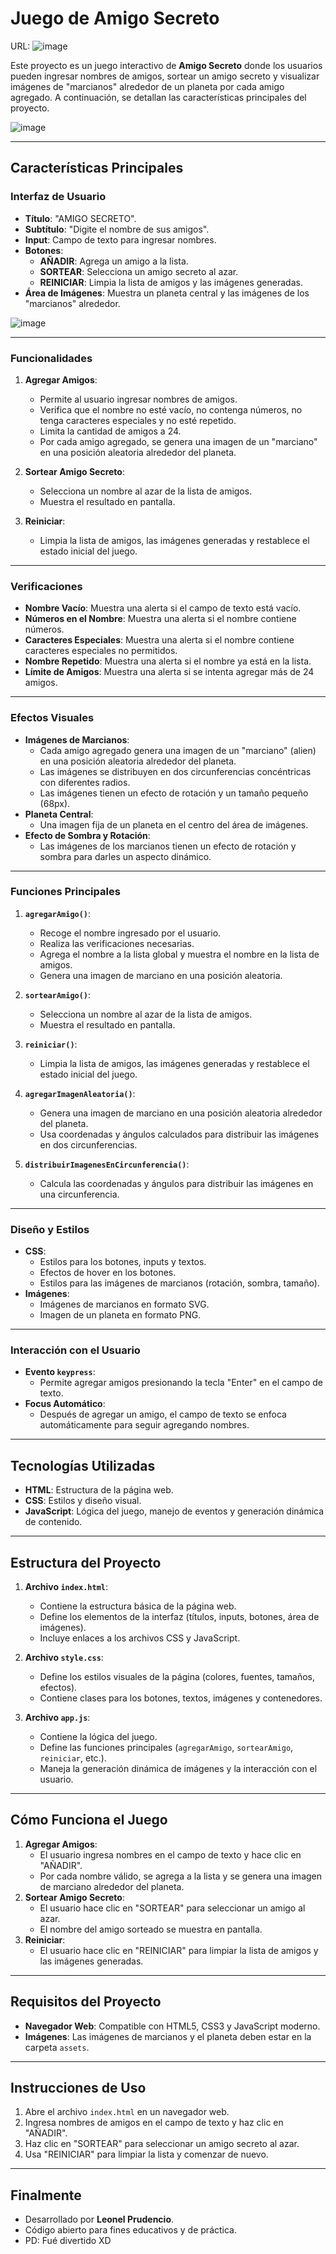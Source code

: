 # Juego de Amigo Secreto

URL:
![image](https://challenge-amigo-secreto-git-main-leonelprudencios-projects.vercel.app/)

Este proyecto es un juego interactivo de **Amigo Secreto** donde los usuarios pueden ingresar nombres de amigos, sortear un amigo secreto y visualizar imágenes de "marcianos" alrededor de un planeta por cada amigo agregado. A continuación, se detallan las características principales del proyecto.

![image](https://github.com/user-attachments/assets/2716fdab-8fa4-4b79-b707-a50806c98747)

---

## Características Principales

### Interfaz de Usuario
- **Título**: "AMIGO SECRETO".
- **Subtítulo**: "Digite el nombre de sus amigos".
- **Input**: Campo de texto para ingresar nombres.
- **Botones**:
  - **AÑADIR**: Agrega un amigo a la lista.
  - **SORTEAR**: Selecciona un amigo secreto al azar.
  - **REINICIAR**: Limpia la lista de amigos y las imágenes generadas.
- **Área de Imágenes**: Muestra un planeta central y las imágenes de los "marcianos" alrededor.

![image](https://github.com/user-attachments/assets/a054f464-b12c-48f6-aa43-9ee0ec5a303c)

---

### Funcionalidades
1. **Agregar Amigos**:
   - Permite al usuario ingresar nombres de amigos.
   - Verifica que el nombre no esté vacío, no contenga números, no tenga caracteres especiales y no esté repetido.
   - Limita la cantidad de amigos a 24.
   - Por cada amigo agregado, se genera una imagen de un "marciano" en una posición aleatoria alrededor del planeta.

2. **Sortear Amigo Secreto**:
   - Selecciona un nombre al azar de la lista de amigos.
   - Muestra el resultado en pantalla.

3. **Reiniciar**:
   - Limpia la lista de amigos, las imágenes generadas y restablece el estado inicial del juego.

---

### Verificaciones
- **Nombre Vacío**: Muestra una alerta si el campo de texto está vacío.
- **Números en el Nombre**: Muestra una alerta si el nombre contiene números.
- **Caracteres Especiales**: Muestra una alerta si el nombre contiene caracteres especiales no permitidos.
- **Nombre Repetido**: Muestra una alerta si el nombre ya está en la lista.
- **Límite de Amigos**: Muestra una alerta si se intenta agregar más de 24 amigos.

---

### Efectos Visuales
- **Imágenes de Marcianos**:
  - Cada amigo agregado genera una imagen de un "marciano" (alien) en una posición aleatoria alrededor del planeta.
  - Las imágenes se distribuyen en dos circunferencias concéntricas con diferentes radios.
  - Las imágenes tienen un efecto de rotación y un tamaño pequeño (68px).
- **Planeta Central**:
  - Una imagen fija de un planeta en el centro del área de imágenes.
- **Efecto de Sombra y Rotación**:
  - Las imágenes de los marcianos tienen un efecto de rotación y sombra para darles un aspecto dinámico.

---

### Funciones Principales
1. **`agregarAmigo()`**:
   - Recoge el nombre ingresado por el usuario.
   - Realiza las verificaciones necesarias.
   - Agrega el nombre a la lista global y muestra el nombre en la lista de amigos.
   - Genera una imagen de marciano en una posición aleatoria.

2. **`sortearAmigo()`**:
   - Selecciona un nombre al azar de la lista de amigos.
   - Muestra el resultado en pantalla.

3. **`reiniciar()`**:
   - Limpia la lista de amigos, las imágenes generadas y restablece el estado inicial del juego.

4. **`agregarImagenAleatoria()`**:
   - Genera una imagen de marciano en una posición aleatoria alrededor del planeta.
   - Usa coordenadas y ángulos calculados para distribuir las imágenes en dos circunferencias.

5. **`distribuirImagenesEnCircunferencia()`**:
   - Calcula las coordenadas y ángulos para distribuir las imágenes en una circunferencia.

---

### Diseño y Estilos
- **CSS**:
  - Estilos para los botones, inputs y textos.
  - Efectos de hover en los botones.
  - Estilos para las imágenes de marcianos (rotación, sombra, tamaño).
- **Imágenes**:
  - Imágenes de marcianos en formato SVG.
  - Imagen de un planeta en formato PNG.

---

### Interacción con el Usuario
- **Evento `keypress`**:
  - Permite agregar amigos presionando la tecla "Enter" en el campo de texto.
- **Focus Automático**:
  - Después de agregar un amigo, el campo de texto se enfoca automáticamente para seguir agregando nombres.

---

## Tecnologías Utilizadas
- **HTML**: Estructura de la página web.
- **CSS**: Estilos y diseño visual.
- **JavaScript**: Lógica del juego, manejo de eventos y generación dinámica de contenido.

---

## Estructura del Proyecto
1. **Archivo `index.html`**:
   - Contiene la estructura básica de la página web.
   - Define los elementos de la interfaz (títulos, inputs, botones, área de imágenes).
   - Incluye enlaces a los archivos CSS y JavaScript.

2. **Archivo `style.css`**:
   - Define los estilos visuales de la página (colores, fuentes, tamaños, efectos).
   - Contiene clases para los botones, textos, imágenes y contenedores.

3. **Archivo `app.js`**:
   - Contiene la lógica del juego.
   - Define las funciones principales (`agregarAmigo`, `sortearAmigo`, `reiniciar`, etc.).
   - Maneja la generación dinámica de imágenes y la interacción con el usuario.

---

## Cómo Funciona el Juego
1. **Agregar Amigos**:
   - El usuario ingresa nombres en el campo de texto y hace clic en "AÑADIR".
   - Por cada nombre válido, se agrega a la lista y se genera una imagen de marciano alrededor del planeta.
2. **Sortear Amigo Secreto**:
   - El usuario hace clic en "SORTEAR" para seleccionar un amigo al azar.
   - El nombre del amigo sorteado se muestra en pantalla.
3. **Reiniciar**:
   - El usuario hace clic en "REINICIAR" para limpiar la lista de amigos y las imágenes generadas.

---

## Requisitos del Proyecto
- **Navegador Web**: Compatible con HTML5, CSS3 y JavaScript moderno.
- **Imágenes**: Las imágenes de marcianos y el planeta deben estar en la carpeta `assets`.

---

## Instrucciones de Uso
1. Abre el archivo `index.html` en un navegador web.
2. Ingresa nombres de amigos en el campo de texto y haz clic en "AÑADIR".
3. Haz clic en "SORTEAR" para seleccionar un amigo secreto al azar.
4. Usa "REINICIAR" para limpiar la lista y comenzar de nuevo.

---

## Finalmente
- Desarrollado por **Leonel Prudencio**.
- Código abierto para fines educativos y de práctica.
- PD: Fué divertido XD
